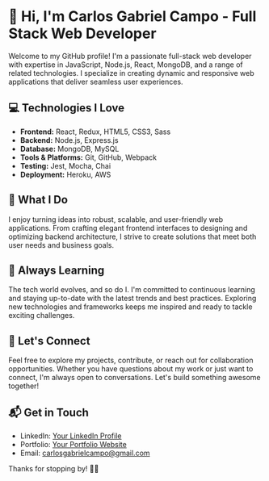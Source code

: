 # 👋 Hi, I'm Carlos Gabriel Campo - Full Stack Web Developer

Welcome to my GitHub profile! I'm a passionate full-stack web developer with expertise in JavaScript, Node.js, React, MongoDB, and a range of related technologies. I specialize in creating dynamic and responsive web applications that deliver seamless user experiences.

## 💻 Technologies I Love

- **Frontend:** React, Redux, HTML5, CSS3, Sass
- **Backend:** Node.js, Express.js
- **Database:** MongoDB, MySQL
- **Tools & Platforms:** Git, GitHub, Webpack
- **Testing:** Jest, Mocha, Chai
- **Deployment:** Heroku, AWS

## 🚀 What I Do

I enjoy turning ideas into robust, scalable, and user-friendly web applications. From crafting elegant frontend interfaces to designing and optimizing backend architecture, I strive to create solutions that meet both user needs and business goals.

## 🌱 Always Learning

The tech world evolves, and so do I. I'm committed to continuous learning and staying up-to-date with the latest trends and best practices. Exploring new technologies and frameworks keeps me inspired and ready to tackle exciting challenges.

## 🤝 Let's Connect

Feel free to explore my projects, contribute, or reach out for collaboration opportunities. Whether you have questions about my work or just want to connect, I'm always open to conversations. Let's build something awesome together!

## 📬 Get in Touch

- LinkedIn: [Your LinkedIn Profile](https://www.linkedin.com/in/carlosgcampo/)
- Portfolio: [Your Portfolio Website](https://portfolio-92ccc.web.app/)
- Email: carlosgabrielcampo@gmail.com

Thanks for stopping by! 👨‍💻

<!---
carlosgabrielcampo/carlosgabrielcampo is a ✨ special ✨ repository because its `README.md` (this file) appears on your GitHub profile.
You can click the Preview link to take a look at your changes.
--->

